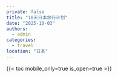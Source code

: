 ```yaml
---
private: false
title: "10天日本旅行计划"
date: "2025-10-03"
authors:
  - admin
categories:
  - travel
location: "日本"
---
```

{{< toc mobile_only=true is_open=true >}}
